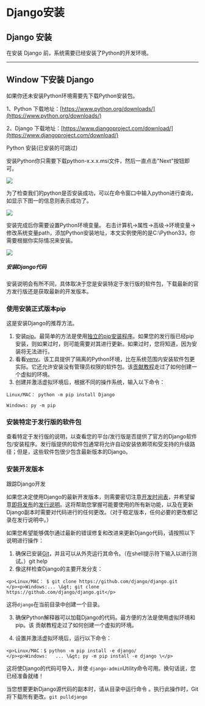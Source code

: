 # Django安装

## Django 安装

 
在安装 Django 前，系统需要已经安装了Python的开发环境。


---


 ## Window 下安装 Django

 
如果你还未安装Python环境需要先下载Python安装包。


1、Python 下载地址：[https://www.python.org/downloads/](https://www.python.org/downloads/)


2、Django 下载地址：[https://www.djangoproject.com/download/](https://www.djangoproject.com/download/)


Python 安装(已安装的可跳过)
    



安装Python你只需要下载python-x.x.x.msi文件，然后一直点击"Next"按钮即可。



 ![](https://atts.w3cschool.cn/attachments/image/20160930/1475235365621422.png)


为了检查我们的python是否安装成功，可以在命令窗口中输入python进行查询，如显示下图一的信息则表示成功了。
    




![](https://atts.w3cschool.cn/attachments/image/20200611/1591868127468769.png)
    



安装完成后你需要设置Python环境变量。 右击计算机->属性->高级->环境变量->修改系统变量path，添加Python安装地址，本文实例使用的是C:\Python33，你需要根据你实际情况来安装。



![](https://atts.w3cschool.cn/attachments/image/20160930/1475235391119188.png)

 
##### 安装Django代码



   安装说明会有所不同，具体取决于您是安装特定于发行版的软件包，下载最新的官方发行版还是获取最新的开发版本。

 ### 使用安装正式版本pip


这是安装Django的推荐方法。


1. 安装[pip](https://pip.pypa.io/)。最简单的方法是使用[独立的pip安装程序](https://pip.pypa.io/en/latest/installing/#installing-with-get-pip-py)。如果您的发行版已经pip安装，则如果过时，则可能需要对其进行更新。如果过时，您将知道，因为安装将无法进行。
1. 看看[venv](https://docs.python.org/3/tutorial/venv.html)。该工具提供了隔离的Python环境，比在系统范围内安装软件包更实际。它还允许安装没有管理员权限的软件包。该[贡献教程](https://docs.djangoproject.com/en/3.0/intro/contributing/)走过了如何创建一个虚拟的环境。
1. 创建并激活虚拟环境后，根据不同的操作系统，输入以下命令：

```
Linux/MAC： python -m pip install Django
```

```
Windows: py -m pip 
```

### 安装特定于发行版的软件包


查看特定于发行版的说明，以查看您的平台/发行版是否提供了官方的Django软件包/安装程序。发行版提供的软件包通常将允许自动安装依赖项和受支持的升级路径；但是，这些软件包很少包含最新版本的Django。


### 安装开发版本

跟踪Django开发

如果您决定使用Django的最新开发版本，则需要密切注意[开发时间表](https://code.djangoproject.com/timeline)，并希望留意[即将发布](https://docs.djangoproject.com/en/3.0/releases/#development-release-notes)的[发行说明](https://docs.djangoproject.com/en/3.0/releases/#development-release-notes)。这将帮助您掌握可能要使用的所有新功能，以及在更新Django副本时需要对代码进行的任何更改。（对于稳定版本，任何必要的更改都记录在发行说明中。）

如果您希望能够偶尔通过最新的错误修复和改进来更新Django代码，请按照以下说明进行操作：

1. 确保已安装[Git](https://git-scm.com/)，并且可以从外壳运行其命令。（在shell提示符下输入以进行测试。）git help
1. 像这样检查Django的主要开发分支：


    
```
<p>Linux/MAC： $ git clone https://github.com/django/django.git
</p><p>Windows:... \&gt; git clone https://github.com/django/django.git</p>
```

这将`django`在当前目录中创建一个目录。

  3. 确保Python解释器可以加载Django的代码。最方便的方法是使用虚拟环境和pip。该 贡献教程走过了如何创建一个虚拟的环境。

  4. 设置并激活虚拟环境后，运行以下命令：

```
<p>Linux/MAC：$ python -m pip install -e django/
</p><p>Windows:   ... \&gt; py -m pip install -e django \</p>
```

这将使Django的代码可导入，并使 `django-admin`Utility命令可用。换句话说，您已经准备就绪！

当您想要更新Django源代码的副本时，请从目录中运行命令 。执行此操作时，Git将下载所有更改。`git pulldjango`

